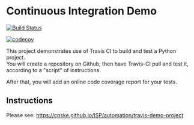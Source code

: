 Continuous Integration Demo
============================


[![Build Status](https://travis-ci.com/SainTurDaY27/demo-pyci.svg?branch=master)](https://travis-ci.com/SainTurDaY27/demo-pyci)


[![codecov](https://codecov.io/gh/SainTurDaY27/demo-pyci/branch/master/graph/badge.svg?token=CDD5L7IRVP)](https://codecov.io/gh/SainTurDaY27/demo-pyci)


This project demonstrates use of Travis CI to build and test a Python project.  
You will create a repository on Github, then have Travis-CI pull and test it,
according to a "script" of instructions.

After that, you will add an online code coverage report for your tests.

## Instructions

Please see: https://cpske.github.io/ISP/automation/travis-demo-project

